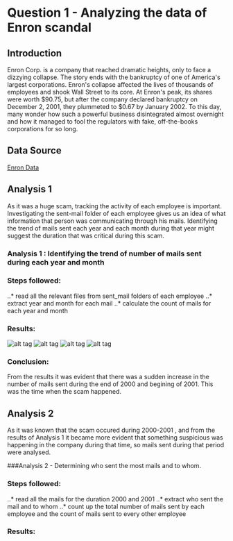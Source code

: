 # Question 1 - Analyzing the data of Enron scandal

## Introduction

Enron Corp. is a company that reached dramatic heights, only to face a dizzying collapse. The story ends with the bankruptcy of one of America's largest corporations. Enron's collapse affected the lives of thousands of employees and shook Wall Street to its core. At Enron's peak, its shares were worth $90.75, but after the company declared bankruptcy on December 2, 2001, they plummeted to $0.67 by January 2002. To this day, many wonder how such a powerful business disintegrated almost overnight and how it managed to fool the regulators with fake, off-the-books corporations for so long.

## Data Source 
[Enron Data](https://www.cs.cmu.edu/~./enron/enron_mail_20150507.tgz "Enron Data Link")

## Analysis 1
As it was a huge scam, tracking the activity of each employee is important. Investigating the sent-mail folder of each employee gives us an idea of what information that person was communicating through his mails. Identifying the trend of mails sent each year and each month during that year might suggest the duration that was critical during this scam.

### Analysis 1 : Identifying the trend of number of mails sent during each year and month

### Steps followed: 
    
..* read all the relevant files from sent_mail folders of each employee
..* extract year and month for each mail
..* calculate the count of mails for each year and month
    
### Results: 
    
![alt tag](https://www.w3schools.com/css/trolltunga.jpg)
    ![alt tag](image_url)
    ![alt tag](image_url)
    ![alt tag](image_url)
    
### Conclusion:
    
From the results it was evident that there was a sudden increase in the number of mails sent during the end of 2000 and begining of         2001. This was the time when the scam happened. 

## Analysis 2
As it was known that the scam occured during 2000-2001 , and from the results of Analysis 1 it became more evident that something suspicious was happening in the company during that time, so mails sent during that period were analysed.

###Analysis 2 - Determining who sent the most mails and to whom. 
    
### Steps followed: 
    
..* read all the mails for the duration 2000 and 2001
..* extract who sent the mail and to whom 
..* count up the total number of mails sent by each employee and the count of mails sent to every other employee
    
    
### Results:
        
        
    
    



